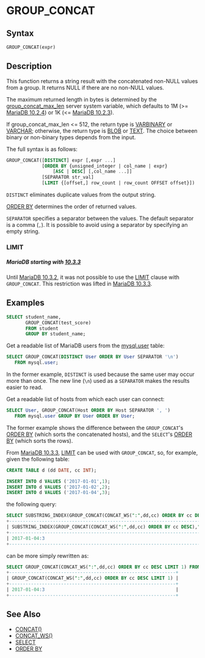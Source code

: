 # GROUP_CONCAT

## Syntax

```sql
GROUP_CONCAT(expr)
```

## Description

This function returns a string result with the concatenated non-NULL
values from a group. It returns NULL if there are no non-NULL values.

The maximum returned length in bytes is determined by the [group_concat_max_len](/kb/en/server-system-variables/#group_concat_max_len) server system variable, which defaults to 1M (&gt;= [MariaDB 10.2.4](/kb/en/mariadb-1024-release-notes/)) or 1K (&lt;= [MariaDB 10.2.3](/kb/en/mariadb-1023-release-notes/)).

If group_concat_max_len &lt;= 512, the return type is [VARBINARY](/columns-storage-engines-and-plugins/data-types/string-data-types/varbinary/) or [VARCHAR](/columns-storage-engines-and-plugins/data-types/string-data-types/varchar/); otherwise, the return type is [BLOB](/columns-storage-engines-and-plugins/data-types/string-data-types/blob/) or [TEXT](/columns-storage-engines-and-plugins/data-types/string-data-types/text/). The choice between binary or non-binary types depends from the input.

The full syntax is as follows:

```sql
GROUP_CONCAT([DISTINCT] expr [,expr ...]
             [ORDER BY {unsigned_integer | col_name | expr}
                 [ASC | DESC] [,col_name ...]]
             [SEPARATOR str_val]
             [LIMIT {[offset,] row_count | row_count OFFSET offset}])
```

`DISTINCT` eliminates duplicate values from the output string.

[ORDER BY](/sql-statements-structure/sql-statements/data-manipulation/selecting-data/order-by/) determines the order of returned values.

`SEPARATOR` specifies a separator between the values. The default separator is a comma (`,`). It is possible to avoid using a separator by specifying an empty string.

### LIMIT

##### MariaDB starting with [10.3.3](/kb/en/mariadb-1033-release-notes/)

Until [MariaDB 10.3.2](/kb/en/mariadb-1032-release-notes/), it was not possible to use the [LIMIT](/sql-statements-structure/sql-statements/data-manipulation/selecting-data/limit/) clause with `GROUP_CONCAT`. This restriction was lifted in [MariaDB 10.3.3](/kb/en/mariadb-1033-release-notes/).

## Examples

```sql
SELECT student_name,
       GROUP_CONCAT(test_score)
       FROM student
       GROUP BY student_name;
```

Get a readable list of MariaDB users from the [mysql.user](/kb/en/mysqluser-table/) table:

```sql
SELECT GROUP_CONCAT(DISTINCT User ORDER BY User SEPARATOR '\n')
   FROM mysql.user;
```

In the former example, `DISTINCT` is used because the same user may occur more than once. The new line (`\n`) used as a `SEPARATOR` makes the results easier to read.

Get a readable list of hosts from which each user can connect:

```sql
SELECT User, GROUP_CONCAT(Host ORDER BY Host SEPARATOR ', ') 
   FROM mysql.user GROUP BY User ORDER BY User;
```

The former example shows the difference between the `GROUP_CONCAT`'s [ORDER BY](/sql-statements-structure/sql-statements/data-manipulation/selecting-data/order-by/) (which sorts the concatenated hosts), and the `SELECT`'s [ORDER BY](/sql-statements-structure/sql-statements/data-manipulation/selecting-data/order-by/) (which sorts the rows).

From [MariaDB 10.3.3](/kb/en/mariadb-1033-release-notes/), [LIMIT](/sql-statements-structure/sql-statements/data-manipulation/selecting-data/limit/) can be used with `GROUP_CONCAT`, so, for example, given the following table:

```sql
CREATE TABLE d (dd DATE, cc INT);

INSERT INTO d VALUES ('2017-01-01',1);
INSERT INTO d VALUES ('2017-01-02',2);
INSERT INTO d VALUES ('2017-01-04',3);
```

the following query:

```sql
SELECT SUBSTRING_INDEX(GROUP_CONCAT(CONCAT_WS(":",dd,cc) ORDER BY cc DESC),",",1) FROM d;
+----------------------------------------------------------------------------+
| SUBSTRING_INDEX(GROUP_CONCAT(CONCAT_WS(":",dd,cc) ORDER BY cc DESC),",",1) |
+----------------------------------------------------------------------------+
| 2017-01-04:3                                                               |
+----------------------------------------------------------------------------+
```

can be more simply rewritten as:

```sql
SELECT GROUP_CONCAT(CONCAT_WS(":",dd,cc) ORDER BY cc DESC LIMIT 1) FROM d;
+-------------------------------------------------------------+
| GROUP_CONCAT(CONCAT_WS(":",dd,cc) ORDER BY cc DESC LIMIT 1) |
+-------------------------------------------------------------+
| 2017-01-04:3                                                |
+-------------------------------------------------------------+
```

## See Also

- [CONCAT()](/built-in-functions/string-functions/concat/)
- [CONCAT_WS()](/built-in-functions/string-functions/concat_ws/)
- [SELECT](/sql-statements-structure/sql-statements/data-manipulation/selecting-data/select/)
- [ORDER BY](/sql-statements-structure/sql-statements/data-manipulation/selecting-data/order-by/)